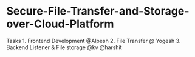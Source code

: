 # Secure-File-Transfer-and-Storage-over-Cloud-Platform
Tasks  1. Frontend Development @Alpesh 2. File Transfer @ Yogesh  3. Backend Listener &amp; File storage @kv @harshit
